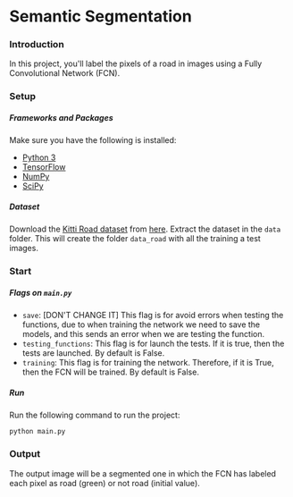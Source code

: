 # Semantic Segmentation
### Introduction
In this project, you'll label the pixels of a road in images using a Fully Convolutional Network (FCN).

### Setup
##### Frameworks and Packages
Make sure you have the following is installed:
 - [Python 3](https://www.python.org/)
 - [TensorFlow](https://www.tensorflow.org/)
 - [NumPy](http://www.numpy.org/)
 - [SciPy](https://www.scipy.org/)
##### Dataset
Download the [Kitti Road dataset](http://www.cvlibs.net/datasets/kitti/eval_road.php) from [here](http://www.cvlibs.net/download.php?file=data_road.zip).  Extract the dataset in the `data` folder.  This will create the folder `data_road` with all the training a test images.

### Start

##### Flags on ```main.py```
 - ```save```: [DON'T CHANGE IT] This flag is for avoid errors when testing the functions, due to when training the network we need to save the   models, and this sends an error when we are testing the function.
 - ```testing_functions```: This flag is for launch the tests. If it is true, then the tests are launched. By default is False.
 - ```training```: This flag is for training the network. Therefore, if it is True, then the FCN will be trained. By default is False. 
##### Run
Run the following command to run the project:
```
python main.py
```

### Output
The output image will be a segmented one in which the FCN has labeled each pixel as road (green) or not road (initial value).
